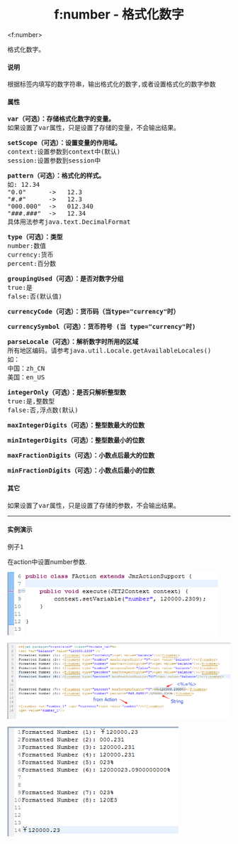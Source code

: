 # <div align="center">f:number - 格式化数字</div> #

&lt;f:number&gt;
<pre>
格式化数字。
</pre>

#### 说明 ####

<pre>
根据标签内填写的数字符串，输出格式化的数字,或者设置格式化的数字参数
</pre>

#### 属性 ####

<pre>
<b>var（可选）：存储格式化数字的变量。</b>
如果设置了var属性，只是设置了存储的变量，不会输出结果。
</pre>

<pre>
<b>setScope（可选）：设置变量的作用域。</b>
context:设置参数到context中(默认)
session:设置参数到session中
</pre>

<pre>
<b>pattern（可选）：格式化的样式。</b>
如: 12.34
"0.0"      ->   12.3      
"#.#"      ->   12.3
"000.000"  ->   012.340
"###.###"  ->   12.34 
具体用法参考java.text.DecimalFormat
</pre>

<pre>
<b>type（可选）：类型</b>
number:数值
currency:货币
percent:百分数
</pre>

<pre>
<b>groupingUsed（可选）：是否对数字分组</b>
true:是
false:否(默认值)
</pre>

<pre>
<b>currencyCode（可选）：货币码（当type="currency"时）</b>
</pre>

<pre>
<b>currencySymbol（可选）：货币符号 (当 type="currency"时)</b>
</pre>

<pre>
<b>parseLocale（可选）：解析数字时所用的区域</b>
所有地区编码，请参考java.util.Locale.getAvailableLocales()
如：
中国：zh_CN
美国：en_US
</pre>

<pre>
<b>integerOnly（可选）：是否只解析整型数</b>
true:是,整数型
false:否,浮点数(默认)
</pre>

<pre>
<b>maxIntegerDigits（可选）：整型数最大的位数</b>
</pre>

<pre>
<b>minIntegerDigits（可选）：整型数最小的位数</b>
</pre>

<pre>
<b>maxFractionDigits（可选）：小数点后最大的位数</b>
</pre>

<pre>
<b>minFractionDigits（可选）：小数点后最小的位数</b>
</pre>

#### 其它 ####

<pre>
如果设置了var属性，只是设置了存储的参数，不会输出结果。
</pre>

----------

#### 实例演示 ####

<pre>
例子1
</pre>

在action中设置number参数.

![](image/f_number_tag_action1.png)

![](image/f_number_tag_template1.png)

![](image/f_number_result1.png)